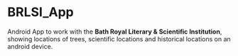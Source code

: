 # BRLSI_App
Android App to work with the **Bath Royal Literary & Scientific Institution**, showing locations of trees, scientific locations and historical locations on an android device.
